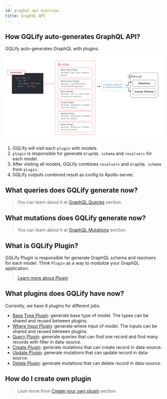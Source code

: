 ```yaml
---
id: graphql-api-overview
title: GraphQL API
---
```


## How GQLify auto-generates GraphQL API?
GQLify auto-generates GraphQL with plugins.

![plugin](assets/architecture/plugin.png)
1. GQLify will visit each `plugin` with models.
2. `plugin` is responsible for generate `GraphQL schema` and `resolvers` for each model.
3. After visiting all models, GQLify combines `resolvers` and `GraphQL schema` from `plugin`.
4. GQLify outputs combined result as config to Apollo-server.

## What queries does GQLify generate now?
> You can learn about it at [GraphQL Queries](/docs/graphql-api-queries) section.

## What mutations does GQLify generate now?
> You can learn about it at [GraphQL Mutations](/docs/graphql-api-mutations) section.

## What is GQLify Plugin?
GQLify Plugin is responsible for generate GraphQL schema and resolvers for each model. Think `Plugin` as a way to modulize your GraphQL application.
> [Learn more about Plugin](/docs/graphql-api-plugins)

## What plugins does GQLify have now?
Currently, we have 6 plugins for different jobs.
* [Base Type Plugin](/docs/graphql-api-base-type-plugin): generate base type of model. The types can be shared and reused between plugins.
* [Where Input Plugin](/docs/graphql-api-where-input-plugin): generate where input of model. The inputs can be shared and reused between plugins.
* [Query Plugin](/docs/graphql-api-query-plugin): generate queries that can find one record and find many records with filter in data-source.
* [Create Plugin](/docs/graphql-api-create-plugin): generate mutations that can create record in data-source.
* [Update Plugin](/docs/graphql-api-update-plugin): generate mutations that can update record in data-source.
* [Delete Plugin](/docs/graphql-api-delete-plugin): generate mutations that can delete record in data-source.

## How do I create own plugin
> Lean more from [Create your own plugin](/docs/graphql-api-create-own-plugin) section.
